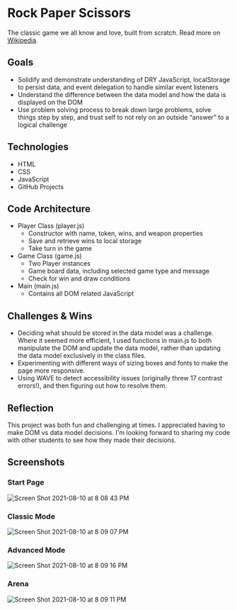 # Rock Paper Scissors
The classic game we all know and love, built from scratch. Read more on [Wikipedia](https://en.wikipedia.org/wiki/Rock_paper_scissors).

## Goals
- Solidify and demonstrate understanding of DRY JavaScript, localStorage to persist data, and event delegation to handle similar event listeners
- Understand the difference between the data model and how the data is displayed on the DOM
- Use problem solving process to break down large problems, solve things step by step, and trust self to not rely on an outside “answer” to a logical challenge

## Technologies
- HTML
- CSS
- JavaScript
- GitHub Projects

## Code Architecture
- Player Class (player.js)
  - Constructor with name, token, wins, and weapon properties
  - Save and retrieve wins to local storage
  - Take turn in the game
- Game Class (game.js)
  - Two Player instances
  - Game board data, including selected game type and message
  - Check for win and draw conditions
- Main (main.js)
  - Contains all DOM related JavaScript

## Challenges & Wins
- Deciding what should be stored in the data model was a challenge. Where it seemed more efficient, I used functions in main.js to both manipulate the DOM and update the data model, rather than updating the data model exclusively in the class files.
- Experimenting with different ways of sizing boxes and fonts to make the page more responsive.
- Using WAVE to detect accessibility issues (originally threw 17 contrast errors!), and then figuring out how to resolve them.

## Reflection
This project was both fun and challenging at times. I appreciated having to make DOM vs data model decisions. I'm looking forward to sharing my code with other students to see how they made their decisions.

## Screenshots
### Start Page
![Screen Shot 2021-08-10 at 8 08 43 PM](https://user-images.githubusercontent.com/72999840/128963635-7036076b-957f-4cff-932e-a22b9f10c6f9.png)
### Classic Mode
![Screen Shot 2021-08-10 at 8 09 07 PM](https://user-images.githubusercontent.com/72999840/128963648-8b249e52-f2a9-444f-8863-e5d9cc4d362c.png)
### Advanced Mode
![Screen Shot 2021-08-10 at 8 09 16 PM](https://user-images.githubusercontent.com/72999840/128963656-8d669f24-dd91-4d13-8722-fd678c7f2046.png)
### Arena
![Screen Shot 2021-08-10 at 8 09 11 PM](https://user-images.githubusercontent.com/72999840/128963662-7045be50-da21-470c-bb94-3d0fbd9d020e.png)

